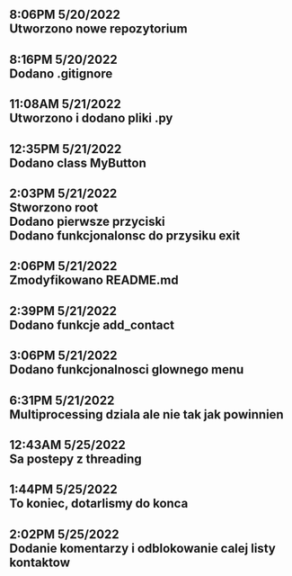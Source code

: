 8:06PM 5/20/2022\
Utworzono nowe repozytorium
---

8:16PM 5/20/2022\
Dodano .gitignore
---

11:08AM 5/21/2022\
Utworzono i dodano pliki .py
---

12:35PM 5/21/2022\
Dodano class MyButton
---

2:03PM 5/21/2022\
Stworzono root\
Dodano pierwsze przyciski\
Dodano funkcjonalonsc do przysiku exit
---

2:06PM 5/21/2022\
Zmodyfikowano README.md
---

2:39PM 5/21/2022\
Dodano funkcje add_contact
---

3:06PM 5/21/2022\
Dodano funkcjonalnosci glownego menu
---

6:31PM 5/21/2022\
Multiprocessing dziala ale nie tak jak powinnien
---

12:43AM 5/25/2022\
Sa postepy z threading
---

1:44PM 5/25/2022\
To koniec, dotarlismy do konca
---

2:02PM 5/25/2022\
Dodanie komentarzy i odblokowanie calej listy kontaktow
---
